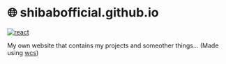 # 🌐 shibabofficial.github.io
[![react](https://skillicons.dev/icons?i=react,html,css,js)]()

My own website that contains my projects and someother things...
(Made using [wcs](https://github.com/ShibabOfficial/CSS-Web-Stylizer))
